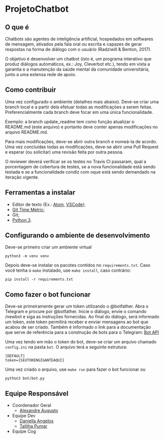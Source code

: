 # ProjetoChatbot

## O que é

Chatbots são agentes de inteligência artificial, hospedados em softwares de
mensagem, ativados pela fala oral ou escrita e capazes de gerar respostas na
forma de diálogo com o usuário (Radziwill & Benton, 2017).

O objetivo é desenvolver um chatbot (isto é, um programa interativo que produz
diálogos automáticos, ex.: Joy, Cleverbot etc.), tendo em vista a garantia e
a manutenção da saúde mental da comunidade universitária, junto a uma extensa
rede de apoio.

## Como contribuir

Uma vez configurado o ambiente (detalhes mais abaixo). Deve-se criar uma
branch local e a partir dela efetuar todas as modificações a serem feitas.
Preferencialmente cada branch deve focar em uma única funcionalidade.

Exemplo:
a branch update_readme tem como função atualizar o README.md (este arquivo)
e portanto deve conter apenas modificações no arquivo README.md.

Para mais modificações, deve-se abrir outra branch e nomeá-la de acordo. Uma
vez concluídas todas as modificações, deve-se abrir uma Pull Request e esperar
(ou solicitar) uma revisão feita por outra pessoa.

O reviewer deverá verificar se os testes no Travis CI passaram, qual a
porcentagem de cobertura de testes, se a nova funcionalidade está sendo
testada e se a funcionalidade condiz com oque está sendo demandado na iteração
vigente.

## Ferramentas a instalar

-   Editor de texto (Ex.: [Atom](https://atom.io/),
[VSCode](https://code.visualstudio.com/));
-   [Git Time Metric](https://github.com/git-time-metric/gtm);
-   Git;
-   [Python 3](https://www.python.org/downloads/).

## Configurando o ambiente de desenvolvimento

Deve-se primeiro criar um ambiente virtual

```
python3 -m venv venv
```

Depois deve-se instalar os pacotes contidos no `requirements.txt`. Caso você tenha o `make` instalado, use `make install`, caso contrário:

```
pip install -r requirements.txt
```

## Como fazer o bot funcionar

Deve-se primeiramente gerar um token utilizando o @botfather. Abra o Telegram e
procure por @botfather. Inicie o diálogo, envie o comando /newbot e siga as
instruções fornecidas. Ao final do diálogo, será informado um token, este token
permitirá receber e enviar mensagens ao bot que acabou de ser criado. Também é
informado o link para a documentação que serve de referência para a construção
de bots para o Telegram: [Bot API](https://core.telegram.org/bots/api)

Uma vez tendo em mão o token do bot, deve-se criar um arquivo chamado
`config.ini` na pasta `bot`. O arquivo terá a seguinte estrutura:

```
[DEFAULT]
token={SEUTOKENGIGANTEAQUI}
```

Uma vez criado o arquivo, use `make run` para fazer o bot funcionar ou

```
python3 bot/bot.py
```

## Equipe Responsável

-   Coordenador Geral
    -   [Alexandre Augusto](https://github.com/alexandrebarbaruiva)
-   Equipe Dev
    -   [Daniella Angelos](https://github.com/daniangelos)
    -   [Talitha Pumar](https://github.com/tapumar)
-   Equipe Cog
